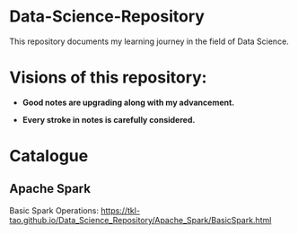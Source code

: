 # Data-Science-Repository
This repository documents my learning journey in the field of Data Science.


# Visions of this repository:

- **Good notes are upgrading along with my advancement.**

- **Every stroke in notes is carefully considered.**

# Catalogue
## Apache Spark
Basic Spark Operations: https://tkl-tao.github.io/Data_Science_Repository/Apache_Spark/BasicSpark.html
